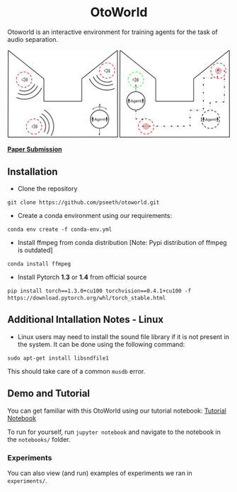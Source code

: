 <h1 align="center">OtoWorld</h1>

Otoworld is an interactive environment for training agents for the task of audio separation. <br>


![OtoWorld Environment](otoworld.png)


[**Paper Submission**](https://openreview.net/forum?id=lzZGXUpV78X)

## Installation 
* Clone the repository
```
git clone https://github.com/pseeth/otoworld.git
```
* Create a conda environment using our requirements: 
```
conda env create -f conda-env.yml
```
* Install ffmpeg from conda distribution [Note: Pypi distribution of ffmpeg is outdated]
```
conda install ffmpeg
```
* Install Pytorch **1.3** or **1.4** from official source 
```
pip install torch==1.3.0+cu100 torchvision==0.4.1+cu100 -f https://download.pytorch.org/whl/torch_stable.html
```

## Additional Intallation Notes - Linux
* Linux users may need to install the sound file library if it is not present in the system. It can be done using the following command: 
```
sudo apt-get install libsndfile1
```

This should take care of a common `musdb` error.

## Demo and Tutorial 
You can get familiar with this OtoWorld using our tutorial notebook: [Tutorial Notebook](https://github.com/pseeth/otoworld/blob/master/notebooks/tutorial.ipynb)

To run for yourself, run `jupyter notebook` and navigate to the notebook in the `notebooks/` folder.

### Experiments
You can also view (and run) examples of experiments we ran in `experiments/`. 



